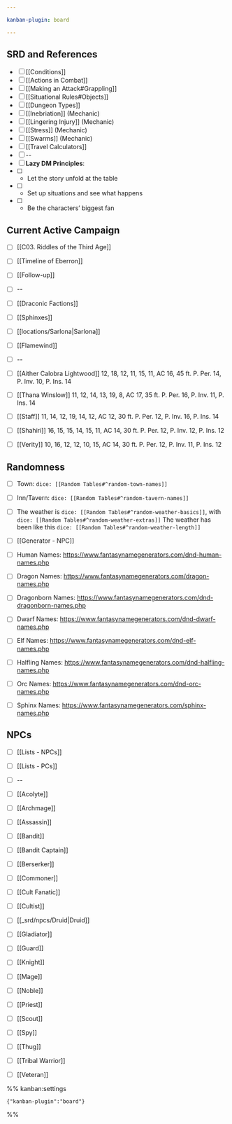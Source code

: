 ```yaml
---

kanban-plugin: board

---
```


## SRD and References

- [ ] [[Conditions]]
- [ ] [[Actions in Combat]]
- [ ] [[Making an Attack#Grappling]]
- [ ] [[Situational Rules#Objects]]
- [ ] [[Dungeon Types]]
- [ ] [[Inebriation]] (Mechanic)
- [ ] [[Lingering Injury]] (Mechanic)
- [ ] [[Stress]] (Mechanic)
- [ ] [[Swarms]] (Mechanic)
- [ ] [[Travel Calculators]]
- [ ] --
- [ ] **Lazy DM Principles**:
- [ ] * Let the story unfold at the table
- [ ] * Set up situations and see what happens
- [ ] * Be the characters’ biggest fan


## Current Active Campaign

- [ ] [[C03. Riddles of the Third Age]]
- [ ] [[Timeline of Eberron]]
- [ ] [[Follow-up]]
- [ ] --
- [ ] [[Draconic Factions]]
- [ ] [[Sphinxes]]
- [ ] [[locations/Sarlona|Sarlona]]
- [ ] [[Flamewind]]
- [ ] --
- [ ] [[Aither Calobra Lightwood]]
	12, 18, 12, 11, 15, 11, AC 16, 45 ft.
	P. Per. 14, P. Inv. 10, P. Ins. 14
- [ ] [[Thana Winslow]]
	11, 12, 14, 13, 19, 8, AC 17, 35 ft.
	P. Per. 16, P. Inv. 11, P. Ins. 14
- [ ] [[Staff]]
	11, 14, 12, 19, 14, 12, AC 12, 30 ft.
	P. Per. 12, P. Inv. 16, P. Ins. 14
- [ ] [[Shahiri]]
	16, 15, 15, 14, 15, 11, AC 14, 30 ft.
	P. Per. 12, P. Inv. 12, P. Ins. 12
- [ ] [[Verity]]
	10, 16, 12, 12, 10, 15, AC 14, 30 ft.
	P. Per. 12, P. Inv. 11, P. Ins. 12


## Randomness

- [ ] Town: `dice: [[Random Tables#^random-town-names]]`
- [ ] Inn/Tavern: `dice: [[Random Tables#^random-tavern-names]]`
- [ ] The weather is `dice: [[Random Tables#^random-weather-basics]]`, with `dice: [[Random Tables#^random-weather-extras]]` The weather has been like this `dice: [[Random Tables#^random-weather-length]]`
- [ ] [[Generator - NPC]]
- [ ] Human Names: https://www.fantasynamegenerators.com/dnd-human-names.php
- [ ] Dragon Names: https://www.fantasynamegenerators.com/dragon-names.php
- [ ] Dragonborn Names: https://www.fantasynamegenerators.com/dnd-dragonborn-names.php
- [ ] Dwarf Names: https://www.fantasynamegenerators.com/dnd-dwarf-names.php
- [ ] Elf Names: https://www.fantasynamegenerators.com/dnd-elf-names.php
- [ ] Halfling Names: https://www.fantasynamegenerators.com/dnd-halfling-names.php
- [ ] Orc Names: https://www.fantasynamegenerators.com/dnd-orc-names.php
- [ ] Sphinx Names: https://www.fantasynamegenerators.com/sphinx-names.php


## NPCs

- [ ] [[Lists - NPCs]]
- [ ] [[Lists - PCs]]
- [ ] --
- [ ] [[Acolyte]]
- [ ] [[Archmage]]
- [ ] [[Assassin]]
- [ ] [[Bandit]]
- [ ] [[Bandit Captain]]
- [ ] [[Berserker]]
- [ ] [[Commoner]]
- [ ] [[Cult Fanatic]]
- [ ] [[Cultist]]
- [ ] [[_srd/npcs/Druid|Druid]]
- [ ] [[Gladiator]]
- [ ] [[Guard]]
- [ ] [[Knight]]
- [ ] [[Mage]]
- [ ] [[Noble]]
- [ ] [[Priest]]
- [ ] [[Scout]]
- [ ] [[Spy]]
- [ ] [[Thug]]
- [ ] [[Tribal Warrior]]
- [ ] [[Veteran]]




%% kanban:settings
```
{"kanban-plugin":"board"}
```
%%